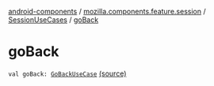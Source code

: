 [android-components](../../index.md) / [mozilla.components.feature.session](../index.md) / [SessionUseCases](index.md) / [goBack](./go-back.md)

# goBack

`val goBack: `[`GoBackUseCase`](-go-back-use-case/index.md) [(source)](https://github.com/mozilla-mobile/android-components/blob/master/components/feature/session/src/main/java/mozilla/components/feature/session/SessionUseCases.kt#L268)